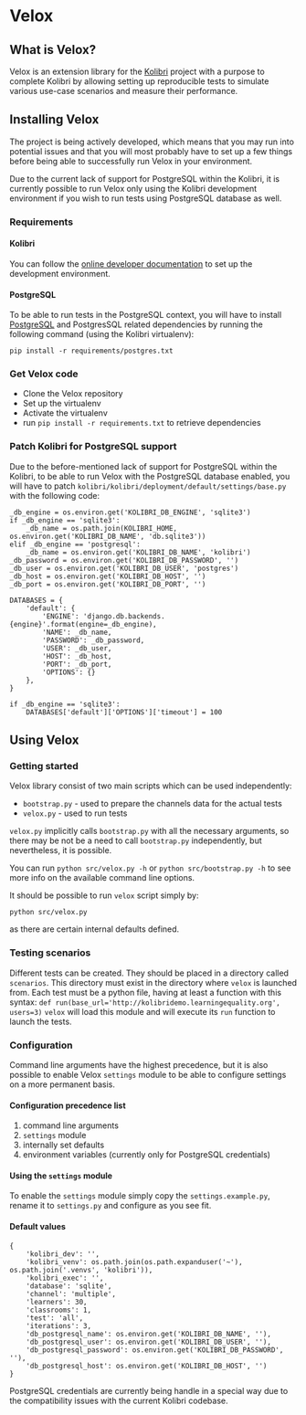 


# Velox

## What is Velox?
Velox is an extension library for the [Kolibri](https://github.com/learningequality/kolibri) project with a purpose to complete Kolibri by allowing setting up reproducible tests to simulate various use-case scenarios and measure their performance.

## Installing Velox
The project is being actively developed, which means that you may run into potential issues and that you will most probably have to set up a few things before being able to successfully run Velox in your environment.

Due to the current lack of support for PostgreSQL within the Kolibri, it is currently possible to run Velox only using the Kolibri development environment if you wish to run tests using PostgreSQL database as well.

### Requirements
#### Kolibri
You can follow the [online developer documentation](http://kolibri-dev.readthedocs.io/en/develop/) to set up the development environment.

#### PostgreSQL
To be able to run tests in the PostgreSQL context, you will have to install [PostgreSQL](https://www.postgresql.org/) and PostgresSQL related dependencies by running the following command (using the Kolibri virtualenv):

`pip install -r requirements/postgres.txt`

### Get Velox code
- Clone the Velox repository
- Set up the virtualenv
- Activate the virtualenv
- run `pip install -r requirements.txt` to retrieve dependencies

### Patch Kolibri for PostgreSQL support
Due to the before-mentioned lack of support for PostgreSQL within the Kolibri, to be able to run Velox with the PostgreSQL database enabled, you will have to patch `kolibri/kolibri/deployment/default/settings/base.py` with the following code:

```
_db_engine = os.environ.get('KOLIBRI_DB_ENGINE', 'sqlite3')
if _db_engine == 'sqlite3':
    _db_name = os.path.join(KOLIBRI_HOME, os.environ.get('KOLIBRI_DB_NAME', 'db.sqlite3'))
elif _db_engine == 'postgresql':
    _db_name = os.environ.get('KOLIBRI_DB_NAME', 'kolibri')
_db_password = os.environ.get('KOLIBRI_DB_PASSWORD', '')
_db_user = os.environ.get('KOLIBRI_DB_USER', 'postgres')
_db_host = os.environ.get('KOLIBRI_DB_HOST', '')
_db_port = os.environ.get('KOLIBRI_DB_PORT', '')

DATABASES = {
    'default': {
        'ENGINE': 'django.db.backends.{engine}'.format(engine=_db_engine),
        'NAME': _db_name,
        'PASSWORD': _db_password,
        'USER': _db_user,
        'HOST': _db_host,
        'PORT': _db_port,
        'OPTIONS': {}
    },
}

if _db_engine == 'sqlite3':
    DATABASES['default']['OPTIONS']['timeout'] = 100
```
## Using Velox

### Getting started
Velox library consist of two main scripts which can be used independently:
- `bootstrap.py` - used to prepare the channels data for the actual tests
- `velox.py` - used to run tests

`velox.py` implicitly calls `bootstrap.py` with all the necessary arguments, so there may be not be a need to call `bootstrap.py` independently, but nevertheless,  it is possible.

You can run `python src/velox.py -h` or `python src/bootstrap.py -h`  to see more info on the available command line options.

It should be possible to run `velox` script simply by:

`python src/velox.py`

as there are certain internal defaults defined.

### Testing scenarios
Different tests can be created. They should be placed in a directory called `scenarios`.
This directory must exist in the directory where `velox` is launched from.
Each test must be a python file, having at least a function with this syntax:
`def run(base_url='http://kolibridemo.learningequality.org', users=3)`
`velox` will load this module and will execute its `run` function to launch the tests.


### Configuration

Command line arguments have the highest precedence, but it is also possible to enable Velox `settings` module to be able to configure settings on a more permanent basis.

#### Configuration precedence list
1) command line arguments
2) `settings` module
3) internally set defaults
4) environment variables (currently only for PostgreSQL credentials)

#### Using the `settings` module
To enable the `settings` module simply copy the `settings.example.py`, rename it to `settings.py` and configure as you see fit.

#### Default values

```
{
    'kolibri_dev': '',
    'kolibri_venv': os.path.join(os.path.expanduser('~'), os.path.join('.venvs', 'kolibri')),
    'kolibri_exec': '',
    'database': 'sqlite',
    'channel': 'multiple',
    'learners': 30,
    'classrooms': 1,
    'test': 'all',
    'iterations': 3,
    'db_postgresql_name': os.environ.get('KOLIBRI_DB_NAME', ''),
    'db_postgresql_user': os.environ.get('KOLIBRI_DB_USER', ''),
    'db_postgresql_password': os.environ.get('KOLIBRI_DB_PASSWORD', ''),
    'db_postgresql_host': os.environ.get('KOLIBRI_DB_HOST', '')
}
```

PostgreSQL credentials are currently being handle in a special way due to the compatibility issues with the current Kolibri codebase.
